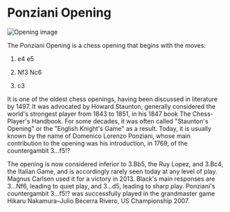 # Ponziani Opening

![Opening image](https://www.thechesswebsite.com/wp-content/uploads/2012/07/ponziani-big.jpg)

The Ponziani Opening is a chess opening that begins with the moves:



1. e4 e5

2. Nf3 Nc6

3. c3

It is one of the oldest chess openings, having been discussed in literature by 1497. It was advocated by Howard Staunton, generally considered the world's strongest player from 1843 to 1851, in his 1847 book The Chess-Player's Handbook. For some decades, it was often called "Staunton's Opening" or the "English Knight's Game" as a result. Today, it is usually known by the name of Domenico Lorenzo Ponziani, whose main contribution to the opening was his introduction, in 1769, of the countergambit 3...f5!?

The opening is now considered inferior to 3.Bb5, the Ruy Lopez, and 3.Bc4, the Italian Game, and is accordingly rarely seen today at any level of play. Magnus Carlsen used it for a victory in 2013. Black's main responses are 3...Nf6, leading to quiet play, and 3...d5, leading to sharp play. Ponziani's countergambit 3...f5!? was successfully played in the grandmaster game Hikaru Nakamura–Julio Becerra Rivero, US Championship 2007. 




